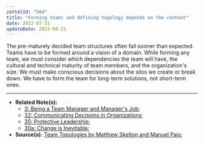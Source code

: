 ```yaml
---
zettelId: "56d"
title: "Forming teams and defining topology depends on the context"
date: 2022-07-21
updateDate: 2023-09-21
---
```


The pre-maturely decided team structures often fail sooner than expected. Teams have to be formed around a vision of a domain. While forming any team, we must consider which dependencies the team will have, the cultural and technical maturity of team members, and the organization's size. We must make conscious decisions about the silos we create or break down. We have to form the team for long-term solutions, not short-term ones.

---

- **Related Note(s):**
  - [3: Being a Team Manager and Manager's Job](/notes/3/);
  - [32: Communicating Decisions in Organizations](/notes/32/);
  - [35: Protective Leadership](/notes/35/);
  - [30a: Change is Inevitable](/notes/30a/);
- **Source(s):** [Team Topologies by Matthew Skelton and Manuel Pais](/books/team-topologies-book-review-summary-and-notes/);
